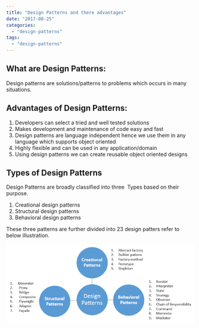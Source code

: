 ```yaml
---
title: "Design Patterns and there advantages"
date: "2017-08-25"
categories: 
  - "design-patterns"
tags: 
  - "design-patterns"
---
```


## What are Design Patterns:

Design patterns are solutions/patterns to problems which occurs in many situations.  
  

## Advantages of Design Patterns:

1. Developers can select a tried and well tested solutions
2. Makes development and maintenance of code easy and fast
3. Design patterns are language independent hence we use them in any language which supports object oriented
4. Highly flexible and can be used in any application/domain
5. Using design patterns we can create reusable object oriented designs

  

## Types of Design Patterns

Design Patterns are broadly classified into three  Types based on their purpose.  

1. Creational design patterns
2. Structural design patterns
3. Behavioral design patterns 

These three patterns are further divided into 23 design patters refer to below illustration.  
  

[![](images/e9d95-designpatterns1.png)](http://nagvbt.com/wp-content/uploads/2017/08/181c8-designpatterns1.png)
